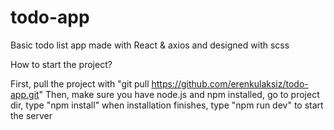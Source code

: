 # todo-app
Basic todo list app made with React &amp; axios and designed with scss 

How to start the project?

First, pull the project with "git pull https://github.com/erenkulaksiz/todo-app.git"
Then, make sure you have node.js and npm installed, go to project dir, type "npm install"
when installation finishes, type "npm run dev" to start the server
